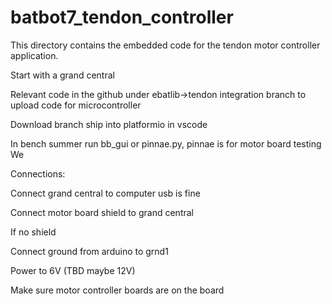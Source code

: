 # batbot7_tendon_controller

This directory contains the embedded code for the tendon motor controller application.

Start with a grand central 

Relevant code in the github under ebatlib->tendon integration branch to upload code for microcontroller 

Download branch ship into platformio in vscode 

In bench summer run bb_gui or pinnae.py, pinnae is for motor board testing We  

 

Connections: 

Connect grand central to computer usb is fine 

Connect motor board shield to grand central 

If no shield  

 

Connect ground from arduino to grnd1 

 

Power to 6V (TBD maybe 12V) 

Make sure motor controller boards are on the board 